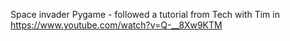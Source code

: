 Space invader Pygame - followed a tutorial from Tech with Tim in https://www.youtube.com/watch?v=Q-__8Xw9KTM

